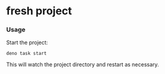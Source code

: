 # fresh project

### Usage

Start the project:

```
deno task start
```

This will watch the project directory and restart as necessary.



<!--

Create MAP/SET with projects
Project should have: name, link?, git repo, description, tech: ElementKey[]

Update the elements to a setter/getter Proxy?
add new key: projects?: getter to search (o(n)?) projects map
add new key: content?: Component that has the content that will be shown on the dialog.

Improve dialog: Make it decent.
Create content for each topic, start with the higher levels


Add styling to homepage
Add About section


 -->
